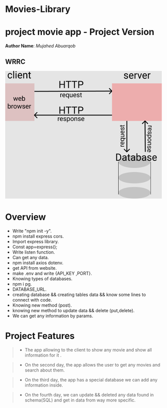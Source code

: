 # Movies-Library

# project movie app - Project Version

**Author Name**:  *Mujahed Abuarqob*

## WRRC

![WRRC](/wrrc.png)

# Overview

* Write "npm init -y".
* npm install express cors.
* Import express library.
* Const app=express();
* Write listen function.
* Can get any data.
* npm install axios dotenv.
* get API from website.
* make .env and write {API_KEY ,PORT}.
* Knowing types of databases.
* npm i pg.
* DATABASE_URL.
* creating database && creating tables data && know some lines to connect with code.
* Knowing new method (post).
* knowing new method to update data && delete (put,delete).
* We can get any information by params.
# Project Features

> * The app allowing to the client to show any movie and show all information for it .
 
> * On the second day, the app allows the user to get any movies and search about them. 

> * On the third day, the app has a special database we can add any information inside.

> * On the fourth day,  we can update && deleted any data found in schema(SQL) and get in data from way more specific.